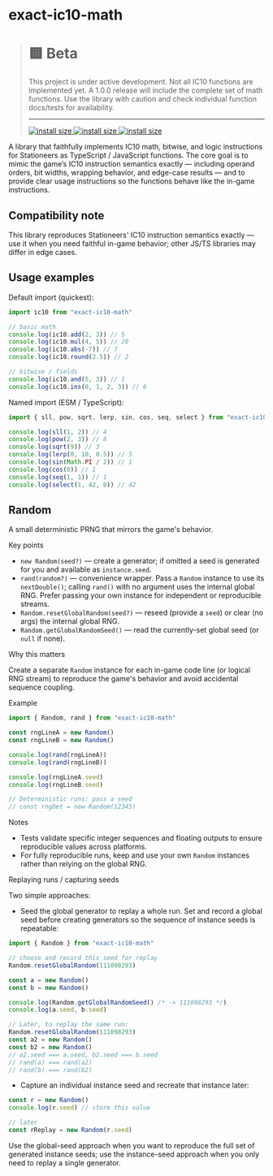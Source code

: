 # exact-ic10-math

> # 🟨 Beta
>
> This project is under active development. Not all IC10 functions are implemented yet. A
> 1.0.0 release will include the complete set of math functions. Use the library with caution and
> check individual function docs/tests for availability.
>
> ---
>
> [![install size](https://badgen.net/bundlephobia/minzip/exact-ic10-math) ![install size](https://badgen.net/bundlephobia/tree-shaking/exact-ic10-math) ![install size](https://badgen.net/bundlephobia/dependency-count/exact-ic10-math)](https://bundlephobia.com/package/exact-ic10-math)

A library that faithfully implements IC10 math, bitwise, and logic instructions for Stationeers as TypeScript / JavaScript functions. The core goal is to mimic the game’s IC10 instruction semantics exactly — including operand orders, bit widths, wrapping behavior, and edge-case results — and to provide clear usage instructions so the functions behave like the in-game instructions.

## Compatibility note

This library reproduces Stationeers' IC10 instruction semantics exactly — use it when you need faithful in-game behavior; other JS/TS libraries may differ in edge cases.

## Usage examples

Default import (quickest):

```ts
import ic10 from "exact-ic10-math"

// basic math
console.log(ic10.add(2, 3)) // 5
console.log(ic10.mul(4, 5)) // 20
console.log(ic10.abs(-7)) // 7
console.log(ic10.round(2.5)) // 2

// bitwise / fields
console.log(ic10.and(5, 3)) // 1
console.log(ic10.ins(0, 1, 2, 3)) // 6
```

Named import (ESM / TypeScript):

```ts
import { sll, pow, sqrt, lerp, sin, cos, seq, select } from "exact-ic10-math"

console.log(sll(1, 2)) // 4
console.log(pow(2, 3)) // 8
console.log(sqrt(9)) // 3
console.log(lerp(0, 10, 0.5)) // 5
console.log(sin(Math.PI / 2)) // 1
console.log(cos(0)) // 1
console.log(seq(1, 1)) // 1
console.log(select(1, 42, 0)) // 42
```

## Random

A small deterministic PRNG that mirrors the game's behavior.

Key points

-   `new Random(seed?)` — create a generator; if omitted a seed is generated for you and available as `instance.seed`.
-   `rand(random?)` — convenience wrapper. Pass a `Random` instance to use its `nextDouble()`; calling `rand()` with no argument uses the internal global RNG. Prefer passing your own instance for independent or reproducible streams.
-   `Random.resetGlobalRandom(seed?)` — reseed (provide a `seed`) or clear (no args) the internal global RNG.
-   `Random.getGlobalRandomSeed()` — read the currently-set global seed (or `null` if none).

Why this matters

Create a separate `Random` instance for each in-game code line (or logical RNG stream) to reproduce the game's behavior and avoid accidental sequence coupling.

Example

```ts
import { Random, rand } from "exact-ic10-math"

const rngLineA = new Random()
const rngLineB = new Random()

console.log(rand(rngLineA))
console.log(rand(rngLineB))

console.log(rngLineA.seed)
console.log(rngLineB.seed)

// Deterministic runs: pass a seed
// const rngDet = new Random(12345)
```

Notes

-   Tests validate specific integer sequences and floating outputs to ensure reproducible values across platforms.
-   For fully reproducible runs, keep and use your own `Random` instances rather than relying on the global RNG.

Replaying runs / capturing seeds

Two simple approaches:

-   Seed the global generator to replay a whole run. Set and record a global seed before creating generators so the sequence of instance seeds is repeatable:

```ts
import { Random } from "exact-ic10-math"

// choose and record this seed for replay
Random.resetGlobalRandom(111098293)

const a = new Random()
const b = new Random()

console.log(Random.getGlobalRandomSeed() /* -> 111098293 */)
console.log(a.seed, b.seed)

// Later, to replay the same run:
Random.resetGlobalRandom(111098293)
const a2 = new Random()
const b2 = new Random()
// a2.seed === a.seed, b2.seed === b.seed
// rand(a) === rand(a2)
// rand(b) === rand(b2)
```

-   Capture an individual instance seed and recreate that instance later:

```ts
const r = new Random()
console.log(r.seed) // store this value

// later
const rReplay = new Random(r.seed)
```

Use the global-seed approach when you want to reproduce the full set of generated instance seeds; use the instance-seed approach when you only need to replay a single generator.
